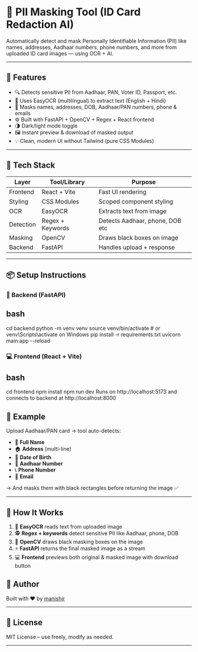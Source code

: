 # 🔐 PII Masking Tool (ID Card Redaction AI)

Automatically detect and mask Personally Identifiable Information (PII) like names, addresses, Aadhaar numbers, phone numbers, and more from uploaded ID card images — using OCR + AI.

---

## 🚀 Features

- 🔍 Detects sensitive PII from Aadhaar, PAN, Voter ID, Passport, etc.
- 🧠 Uses EasyOCR (multilingual) to extract text (English + Hindi)
- 🧼 Masks names, addresses, DOB, Aadhaar/PAN numbers, phone & emails
- ⚙️ Built with FastAPI + OpenCV + Regex + React frontend
- 🌗 Dark/light mode toggle
- 🖼 Instant preview & download of masked output
- 💡 Clean, modern UI without Tailwind (pure CSS Modules)

---

## 🧠 Tech Stack

| Layer     | Tool/Library         | Purpose                         |
|-----------|----------------------|---------------------------------|
| Frontend  | React + Vite         | Fast UI rendering               |
| Styling   | CSS Modules          | Scoped component styling        |
| OCR       | EasyOCR              | Extracts text from image        |
| Detection | Regex + Keywords     | Detects Aadhaar, phone, DOB etc |
| Masking   | OpenCV               | Draws black boxes on image      |
| Backend   | FastAPI              | Handles upload + response       |

---

## 📦 Setup Instructions

### 🔧 Backend (FastAPI)

## bash

cd backend
python -m venv venv
source venv/bin/activate  # or venv\Scripts\activate on Windows
pip install -r requirements.txt
uvicorn main:app --reload 

### 💻 Frontend (React + Vite)

## bash

cd frontend
npm install
npm run dev
Runs on http://localhost:5173 and connects to backend at http://localhost:8000

## 📸 Example

Upload Aadhaar/PAN card → tool auto-detects:

- 👤 **Full Name**
- 🏠 **Address** (multi-line)
- 🎂 **Date of Birth**
- 🔢 **Aadhaar Number**
- 📞 **Phone Number**
- 📧 **Email**

→ And masks them with black rectangles before returning the image ✅

---

## 🤖 How It Works

1. 🧠 **EasyOCR** reads text from uploaded image  
2. 🕵️ **Regex + keywords** detect sensitive PII like Aadhaar, phone, DOB  
3. 🧱 **OpenCV** draws black masking boxes on the image  
4. ⚡ **FastAPI** returns the final masked image as a stream  
5. 💻 **Frontend** previews both original & masked image with download button

## 🙌 Author

Built with ❤️ by [manishjr](https://github.com/manishjr18)

---

## 📄 License

MIT License – use freely, modify as needed.

---
